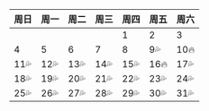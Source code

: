 | 周日 | 周一 | 周二 | 周三 | 周四 | 周五 | 周六 |
| ---- | ---- | ---- | ---- | ---- | ---- | ---- |
|      |      |      |      | 1    | 2    | 3    |
| 4    | 5    | 6    | 7    | 8    | 9💦   | 10🔥  |
| 11💦  | 12💦  | 13💦  | 14💦  | 15💦  | 16🔥  | 17💦  |
| 18💦  | 19💦  | 20💦  | 21💦  | 22💦  | 23💦  | 24💦  |
| 25💦  | 26💦  | 27💦  | 28💦  | 29💦  | 30💦  | 31💦  |











